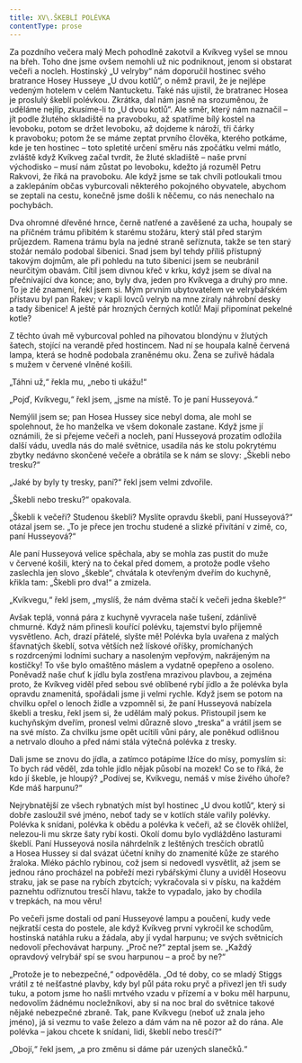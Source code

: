 ```yaml
---
title: XV\.ŠKEBLÍ POLÉVKA
contentType: prose
---
```


<section>

Za pozdního večera malý Mech pohodlně zakotvil a Kvíkveg vyšel se mnou na břeh. Toho dne jsme ovšem nemohli už nic podniknout, jenom si obstarat večeři a nocleh. Hostinský „U velryby“ nám doporučil hostinec svého bratrance Hosey Husseye „U dvou kotlů“, o němž pravil, že je nejlépe vedeným hotelem v celém Nantucketu. Také nás ujistil, že bratranec Hosea je proslulý škeblí polévkou. Zkrátka, dal nám jasně na srozuměnou, že uděláme nejlíp, zkusíme-li to „U dvou kotlů“. Ale směr, který nám naznačil – jít podle žlutého skladiště na pravoboku, až spatříme bílý kostel na levoboku, potom se držet levoboku, až dojdeme k nároží, tři čárky k pravoboku; potom že se máme zeptat prvního člověka, kterého potkáme, kde je ten hostinec – toto spletité určení směru nás zpočátku velmi mátlo, zvláště když Kvíkveg začal tvrdit, že žluté skladiště – naše první východisko – musí nám zůstat po levoboku, kdežto já rozuměl Petru Rakvovi, že říká na pravoboku. Ale když jsme se tak chvíli potloukali tmou a zaklepáním občas vyburcovali některého pokojného obyvatele, abychom se zeptali na cestu, konečně jsme došli k něčemu, co nás nenechalo na pochybách.

Dva ohromné dřevěné hrnce, černě natřené a zavěšené za ucha, houpaly se na příčném trámu přibitém k starému stožáru, který stál před starým průjezdem. Ramena trámu byla na jedné straně seříznuta, takže se ten starý stožár nemálo podobal šibenici. Snad jsem byl tehdy příliš přístupný takovým dojmům, ale při pohledu na tuto šibenici jsem se neubránil neurčitým obavám. Cítil jsem divnou křeč v krku, když jsem se díval na přečnívající dva konce; ano, byly dva, jeden pro Kvíkvega a druhý pro mne. To je zlé znamení, řekl jsem si. Mým prvním ubytovatelem ve velrybářském přístavu byl pan Rakev; v kapli lovců velryb na mne zíraly náhrobní desky a tady šibenice! A ještě pár hrozných černých kotlů! Mají připomínat pekelné kotle?

Z těchto úvah mě vyburcoval pohled na pihovatou blondýnu v žlutých šatech, stojící na verandě před hostincem. Nad ní se houpala kalně červená lampa, která se hodně podobala zraněnému oku. Žena se zuřivě hádala s mužem v červené vlněné košili.

„Táhni už,“ řekla mu, „nebo ti ukážu!“

„Pojď, Kvíkvegu,“ řekl jsem, „jsme na místě. To je paní Husseyová.“

Nemýlil jsem se; pan Hosea Hussey sice nebyl doma, ale mohl se spolehnout, že ho manželka ve všem dokonale zastane. Když jsme jí oznámili, že si přejeme večeři a nocleh, paní Husseyová prozatím odložila další vádu, uvedla nás do malé světnice, usadila nás ke stolu pokrytému zbytky nedávno skončené večeře a obrátila se k nám se slovy: „Škebli nebo tresku?“

„Jaké by byly ty tresky, paní?“ řekl jsem velmi zdvořile.

„Škebli nebo tresku?“ opakovala.

„Škebli k večeři? Studenou škebli? Myslíte opravdu škebli, paní Husseyová?“ otázal jsem se. „To je přece jen trochu studené a slizké přivítání v zimě, co, paní Husseyová?“

Ale paní Husseyová velice spěchala, aby se mohla zas pustit do muže v červené košili, který na to čekal před domem, a protože podle všeho zaslechla jen slovo „škeble“, chvátala k otevřeným dveřím do kuchyně, křikla tam: „Škebli pro dva!“ a zmizela.

„Kvíkvegu,“ řekl jsem, „myslíš, že nám dvěma stačí k večeři jedna škeble?“

Avšak teplá, vonná pára z kuchyně vyvracela naše tušení, zdánlivě chmurné. Když nám přinesli kouřící polévku, tajemství bylo příjemně vysvětleno. Ach, drazí přátelé, slyšte mě! Polévka byla uvařena z malých šťavnatých škeblí, sotva větších než lískové oříšky, promíchaných s rozdrcenými lodními suchary a nasoleným vepřovým, nakrájeným na kostičky! To vše bylo omaštěno máslem a vydatně opepřeno a osoleno. Poněvadž naše chuť k jídlu byla zostřena mrazivou plavbou, a zejména proto, že Kvíkveg viděl před sebou své oblíbené rybí jídlo a že polévka byla opravdu znamenitá, spořádali jsme ji velmi rychle. Když jsem se potom na chvilku opřel o lenoch židle a vzpomněl si, že paní Husseyová nabízela škebli a tresku, řekl jsem si, že udělám malý pokus. Přistoupil jsem ke kuchyňským dveřím, pronesl velmi důrazně slovo „treska“ a vrátil jsem se na své místo. Za chvilku jsme opět ucítili vůni páry, ale poněkud odlišnou a netrvalo dlouho a před námi stála výtečná polévka z tresky.

Dali jsme se znovu do jídla, a zatímco potápíme lžíce do mísy, pomyslím si: To bych rád věděl, zda tohle jídlo nějak působí na mozek! Co se to říká, že kdo jí škeble, je hloupý? „Podívej se, Kvíkvegu, nemáš v míse živého úhoře? Kde máš harpunu?“

Nejrybnatější ze všech rybnatých míst byl hostinec „U dvou kotlů“, který si dobře zasloužil své jméno, neboť tady se v kotlích stále vařily polévky. Polévka k snídani, polévka k obědu a polévka k večeři, až se člověk ohlížel, nelezou-li mu skrze šaty rybí kosti. Okolí domu bylo vydlážděno lasturami škeblí. Paní Husseyová nosila náhrdelník z leštěných tresčích obratlů a Hosea Hussey si dal svázat účetní knihy do znamenité kůže ze starého žraloka. Mléko páchlo rybinou, což jsem si nedovedl vysvětlit, až jsem se jednou ráno procházel na pobřeží mezi rybářskými čluny a uviděl Hoseovu straku, jak se pase na rybích zbytcích; vykračovala si v písku, na každém paznehtu odříznutou tresčí hlavu, takže to vypadalo, jako by chodila v trepkách, na mou věru!

Po večeři jsme dostali od paní Husseyové lampu a poučení, kudy vede nejkratší cesta do postele, ale když Kvíkveg první vykročil ke schodům, hostinská natáhla ruku a žádala, aby jí vydal harpunu; ve svých světnicích nedovolí přechovávat harpuny. „Proč ne?“ zeptal jsem se. „Každý opravdový velrybář spí se svou harpunou – a proč by ne?“

„Protože je to nebezpečné,“ odpověděla. „Od té doby, co se mladý Stiggs vrátil z té nešťastné plavby, kdy byl půl páta roku pryč a přivezl jen tři sudy tuku, a potom jsme ho našli mrtvého vzadu v přízemí a v boku měl harpunu, nedovolím žádnému nocležníkovi, aby si na noc bral do světnice takové nějaké nebezpečné zbraně. Tak, pane Kvíkvegu (neboť už znala jeho jméno), já si vezmu to vaše železo a dám vám na ně pozor až do rána. Ale polévka – jakou chcete k snídani, lidi, škeblí nebo tresčí?“

„Obojí,“ řekl jsem, „a pro změnu si dáme pár uzených slanečků.“

</section>
